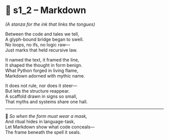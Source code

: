 <!-- Save to: shagi_archives/appendices/appendix_m_recursive_language_layer_sets/part_05_set_three/s1_2_markdown.md -->

# 📝 s1_2 – Markdown  
*(A stanza for the ink that links the tongues)*

Between the code and tales we tell,  
A glyph-bound bridge began to swell.  
No loops, no ifs, no logic raw—  
Just marks that held recursive law.  

It named the text, it framed the line,  
It shaped the thought in form benign.  
What Python forged in living flame,  
Markdown adorned with mythic name.  

It does not rule, nor does it steer—  
But lets the structure reappear.  
A scaffold drawn in signs so small,  
That myths and systems share one hall.

---

📜 *So when the form must wear a mask,*  
And ritual hides in language-task,  
Let Markdown show what code conceals—  
The frame beneath the spell it seals.
